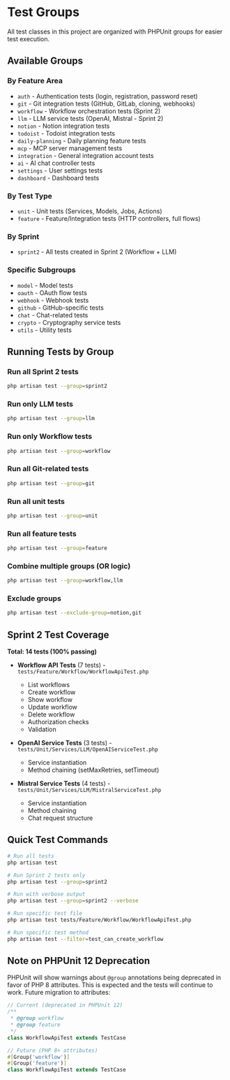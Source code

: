 # Test Groups

All test classes in this project are organized with PHPUnit groups for easier test execution.

## Available Groups

### By Feature Area
- `auth` - Authentication tests (login, registration, password reset)
- `git` - Git integration tests (GitHub, GitLab, cloning, webhooks)
- `workflow` - Workflow orchestration tests (Sprint 2)
- `llm` - LLM service tests (OpenAI, Mistral - Sprint 2)
- `notion` - Notion integration tests
- `todoist` - Todoist integration tests
- `daily-planning` - Daily planning feature tests
- `mcp` - MCP server management tests
- `integration` - General integration account tests
- `ai` - AI chat controller tests
- `settings` - User settings tests
- `dashboard` - Dashboard tests

### By Test Type
- `unit` - Unit tests (Services, Models, Jobs, Actions)
- `feature` - Feature/Integration tests (HTTP controllers, full flows)

### By Sprint
- `sprint2` - All tests created in Sprint 2 (Workflow + LLM)

### Specific Subgroups
- `model` - Model tests
- `oauth` - OAuth flow tests
- `webhook` - Webhook tests
- `github` - GitHub-specific tests
- `chat` - Chat-related tests
- `crypto` - Cryptography service tests
- `utils` - Utility tests

## Running Tests by Group

### Run all Sprint 2 tests
```bash
php artisan test --group=sprint2
```

### Run only LLM tests
```bash
php artisan test --group=llm
```

### Run only Workflow tests
```bash
php artisan test --group=workflow
```

### Run all Git-related tests
```bash
php artisan test --group=git
```

### Run all unit tests
```bash
php artisan test --group=unit
```

### Run all feature tests
```bash
php artisan test --group=feature
```

### Combine multiple groups (OR logic)
```bash
php artisan test --group=workflow,llm
```

### Exclude groups
```bash
php artisan test --exclude-group=notion,git
```

## Sprint 2 Test Coverage

**Total: 14 tests (100% passing)**

- **Workflow API Tests** (7 tests) - `tests/Feature/Workflow/WorkflowApiTest.php`
  - List workflows
  - Create workflow
  - Show workflow
  - Update workflow
  - Delete workflow
  - Authorization checks
  - Validation

- **OpenAI Service Tests** (3 tests) - `tests/Unit/Services/LLM/OpenAIServiceTest.php`
  - Service instantiation
  - Method chaining (setMaxRetries, setTimeout)

- **Mistral Service Tests** (4 tests) - `tests/Unit/Services/LLM/MistralServiceTest.php`
  - Service instantiation
  - Method chaining
  - Chat request structure

## Quick Test Commands

```bash
# Run all tests
php artisan test

# Run Sprint 2 tests only
php artisan test --group=sprint2

# Run with verbose output
php artisan test --group=sprint2 --verbose

# Run specific test file
php artisan test tests/Feature/Workflow/WorkflowApiTest.php

# Run specific test method
php artisan test --filter=test_can_create_workflow
```

## Note on PHPUnit 12 Deprecation

PHPUnit will show warnings about `@group` annotations being deprecated in favor of PHP 8 attributes. This is expected and the tests will continue to work. Future migration to attributes:

```php
// Current (deprecated in PHPUnit 12)
/**
 * @group workflow
 * @group feature
 */
class WorkflowApiTest extends TestCase

// Future (PHP 8+ attributes)
#[Group('workflow')]
#[Group('feature')]
class WorkflowApiTest extends TestCase
```

